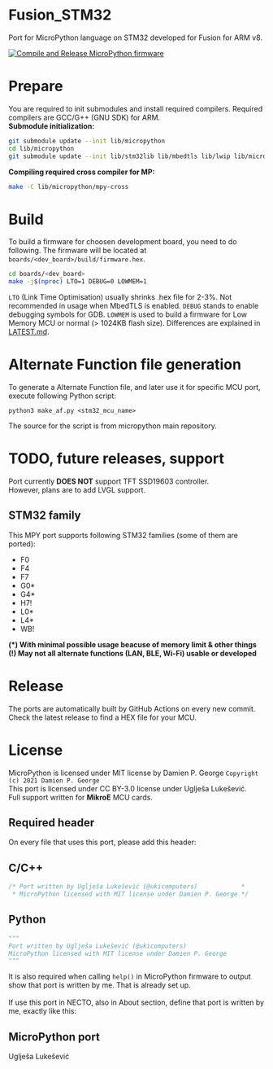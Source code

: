 # Fusion_STM32
Port for MicroPython language on STM32 developed for Fusion for ARM v8.


[![Compile and Release MicroPython firmware](https://github.com/ukicomputers/Fusion_STM32/actions/workflows/make_mpy.yml/badge.svg)](https://github.com/ukicomputers/Fusion_STM32/actions/workflows/make_mpy.yml)

# Prepare
You are required to init submodules and install required compilers. Required compilers are GCC/G++ (GNU SDK) for ARM. <br>
**Submodule initialization:**
```sh
git submodule update --init lib/micropython
cd lib/micropython
git submodule update --init lib/stm32lib lib/mbedtls lib/lwip lib/micropython-lib
```
**Compiling required cross compiler for MP:**
```sh
make -C lib/micropython/mpy-cross
```
# Build
To build a firmware for choosen development board, you need to do following. The firmware will be located at `boards/<dev_board>/build/firmware.hex`.
```sh
cd boards/<dev_board>
make -j$(nproc) LTO=1 DEBUG=0 LOWMEM=1
```
`LTO` (Link Time Optimisation) usually shrinks .hex file for 2-3%. Not recommended in usage when MbedTLS is enabled.
`DEBUG` stands to enable debugging symbols for GDB.
`LOWMEM` is used to build a firmware for Low Memory MCU or normal (> 1024KB flash size).
Differences are explained in [LATEST.md](https://github.com/ukicomputers/Fusion_STM32/blob/main/LATEST.md).

# Alternate Function file generation
To generate a Alternate Function file, and later use it for specific MCU port, execute following Python script:
```
python3 make_af.py <stm32_mcu_name>
```
The source for the script is from micropython main repository.

# TODO, future releases, support
Port currently **DOES NOT** support TFT SSD19603 controller.<br>
However, plans are to add LVGL support. <br>
## STM32 family
This MPY port supports following STM32 families (some of them are ported):
- F0
- F4
- F7
- G0*
- G4*
- H7!
- L0*
- L4*
- WB! <br>

**(*) With minimal possible usage beacuse of memory limit & other things** <br>
**(!) May not all alternate functions (LAN, BLE, Wi-Fi) usable or developed** 

# Release
The ports are automatically built by GitHub Actions on every new commit. Check the latest release to find a HEX file for your MCU.

# License
MicroPython is licensed under MIT license by Damien P. George `Copyright (c) 2021 Damien P. George`<br>
This port is licensed under CC BY-3.0 license under Uglješa Lukešević. <br>
Full support written for **MikroE** MCU cards.

## Required header
On every file that uses this port, please add this header:
## C/C++
```c
/* Port written by Uglješa Lukešević (@ukicomputers)            *
 * MicroPython licensed with MIT license under Damien P. George */
```
## Python
```py
""" 
Port written by Uglješa Lukešević (@ukicomputers)
MicroPython licensed with MIT license under Damien P. George
"""
```

It is also required when calling `help()` in MicroPython firmware to output show that port is written by me. That is already set up. <br><br>If use this port in NECTO, also in About section, define that port is written by me, exactly like this:
## MicroPython port
Uglješa Lukešević
